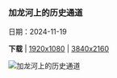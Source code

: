 ### 加龙河上的历史通道

日期：2024-11-19

**下载**  |  [1920x1080](https://cn.bing.com/th?id=OHR.PontBordeaux_ZH-CN7656263575_1920x1080.jpg)  |  [3840x2160](https://cn.bing.com/th?id=OHR.PontBordeaux_ZH-CN7656263575_UHD.jpg)

![加龙河上的历史通道](https://cn.bing.com/th?id=OHR.PontBordeaux_ZH-CN7656263575_1920x1080.jpg "皮埃尔桥，波尔多，法国 (© SergiyN/Getty Images)")

